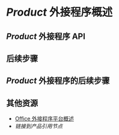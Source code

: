 # <a name="*product*-add-ins-overview"></a>*Product* 外接程序概述

<!-- For an example, see [Word add-ins overview](https://dev.office.com/docs/add-ins/word/word-add-ins-programming-overview).

-->

<!-- Introduction:

- Describe common scenarios.
- Describe what add-ins can do.
- Include an image of an add-in that illustrates scenario/best practices.
- Specify target platforms.

-->

## <a name="*product*-add-in-apis"></a>*Product* 外接程序 API

<!-- Introduce the APIs used to develop add-ins, including client-specific APIs and Office.js. Explain the scenarios in which to use them. Link to relevant reference documentation.

-->

## <a name="next-steps"></a>后续步骤

<!-- Link to Getting started content and other relevant topics - Design, best practices, manifest documentation.

-->

## <a name="what's-next-for-*product*-add-ins"></a>*Product* 外接程序的后续步骤

<!-- Describe and link to APIs available on Open Spec page. Link to change log if applicable. Provide a roadmap for new APIs and features.

-->

## <a name="additional-resources"></a>其他资源

- [Office 外接程序平台概述](../overview/office-add-ins.md)
- *链接到产品引用节点*



